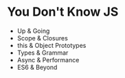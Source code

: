 # You Don't Know JS

- Up & Going
- Scope & Closures
- this & Object Prototypes
- Types & Grammar
- Async & Performance
- ES6 & Beyond
